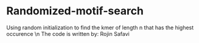 # Randomized-motif-search
Using random initialization to find the kmer of length n that has the highest occurence \n
The code is written by: Rojin Safavi
